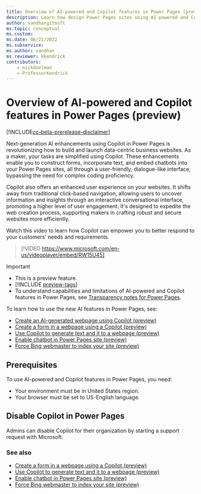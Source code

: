 ```yaml
---
title: Overview of AI-powered and Copilot features in Power Pages (preview)
description: Learn how design Power Pages sites using AI-powered and Copilot features.
author: sandhangitmsft
ms.topic: conceptual
ms.custom: 
ms.date: 06/21/2022
ms.subservice:
ms.author: sandhan
ms.reviewer: kkendrick
contributors:
    - nickdoelman
    - ProfessorKendrick
---
```


# Overview of AI-powered and Copilot features in Power Pages (preview)

[!INCLUDE[cc-beta-prerelease-disclaimer](../includes/cc-beta-prerelease-disclaimer.md)]

Next-generation AI enhancements using Copilot in Power Pages is revolutionizing how to build and launch data-centric business websites. As a maker, your tasks are simplified using Copilot. These enhancements enable you to construct forms, incorporate text, and embed chatbots into your Power Pages sites, all  through a user-friendly, dialogue-like interface, bypassing the need for complex coding proficiency.

Copilot also offers an enhanced user experience on your websites. It shifts away from traditional click-based navigation, allowing users to uncover information and insights through an interactive conversational interface, promoting a higher level of user engagement. It's designed to expedite the web creation process, supporting makers in crafting robust and secure websites more efficiently.

Watch this video to learn how Copilot can empower you to better respond to your customers' needs and requirements.
>[!VIDEO https://www.microsoft.com/en-us/videoplayer/embed/RW15U45]

> [!IMPORTANT]
> - This is a preview feature.
> - [!INCLUDE [preview-tags](../includes/cc-preview-features-definition.md)]
> - To understand capabilities and limitations of AI-powered and Copilot features in Power Pages, see [Transparency notes for Power Pages](../transparency-note.md).

To learn how to use the new AI features in Power Pages, see:

- [Create an AI-generated webpage using Copilot (preview)](../getting-started/create-page-copilot.md)
- [Create a form in a webpage using a Copilot (preview)](../getting-started/add-form-copilot.md)
- [Use Copilot to generate text and it to a webpage (preview)](../getting-started/add-text-copilot.md)
- [Enable chatbot in Power Pages site (preview)](../getting-started/enable-chatbot.md)
- [Force Bing webmaster to index your site (preview)](../getting-started/force-bing-index.md)

## Prerequisites

To use AI-powered and Copilot features in Power Pages, you need:

- Your environment must be in United States region.
- Your browser must be set to US-English language.

## Disable Copilot in Power Pages

Admins can disable Copilot for their organization by starting a support request with Microsoft.

### See also

- [Create a form in a webpage using a Copilot (preview)](../getting-started/add-form-copilot.md)
- [Use Copilot to generate text and it to a webpage (preview)](../getting-started/add-text-copilot.md)
- [Enable chatbot in Power Pages site (preview)](../getting-started/enable-chatbot.md)
- [Force Bing webmaster to index your site (preview)](../getting-started/force-bing-index.md)
